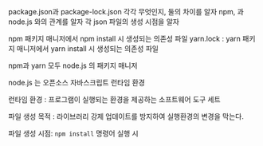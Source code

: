 package.json과 package-lock.json 각각 무엇인지, 둘의 차이를 알자
npm, 과 node.js 와의 관계를 알자
각 json 파일의 생성 시점을 알자


npm 패키지 매니저에서 npm install 시 생성되는 의존성 파일
yarn.lock : yarn 패키지 매니저에서 yarn install 시 생성되는 의존성 파일

npm과 yarn 모두 node.js 의 패키지 매니저

node.js 는 오픈소스 자바스크립트 런타임 환경

런타임 환경 : 프로그램이 실행되는 환경을 제공하는 소프트웨어 도구 세트


파일 생성 목적 : 라이브러리 강제 업데이트를 방지하여 실행환경의 변경을 막는다.

파일 생성 시점: `npm install` 명령어 실행 시

